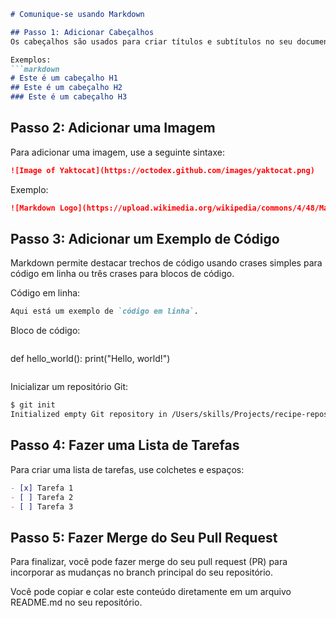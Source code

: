 ```markdown
# Comunique-se usando Markdown

## Passo 1: Adicionar Cabeçalhos
Os cabeçalhos são usados para criar títulos e subtítulos no seu documento. Eles são criados usando o símbolo `#`.

Exemplos:
```markdown
# Este é um cabeçalho H1
## Este é um cabeçalho H2
### Este é um cabeçalho H3
```

## Passo 2: Adicionar uma Imagem
Para adicionar uma imagem, use a seguinte sintaxe:

```markdown
![Image of Yaktocat](https://octodex.github.com/images/yaktocat.png)
```

Exemplo:
```markdown
![Markdown Logo](https://upload.wikimedia.org/wikipedia/commons/4/48/Markdown-mark.svg)
```

## Passo 3: Adicionar um Exemplo de Código
Markdown permite destacar trechos de código usando crases simples para código em linha ou três crases para blocos de código.

Código em linha:
```markdown
Aqui está um exemplo de `código em linha`.
```

Bloco de código:
```markdown
```
def hello_world():
    print("Hello, world!")
```
```

Inicializar um repositório Git:
```markdown
$ git init
Initialized empty Git repository in /Users/skills/Projects/recipe-repository/.git/
```

## Passo 4: Fazer uma Lista de Tarefas
Para criar uma lista de tarefas, use colchetes e espaços:

```markdown
- [x] Tarefa 1
- [ ] Tarefa 2
- [ ] Tarefa 3
```

## Passo 5: Fazer Merge do Seu Pull Request
Para finalizar, você pode fazer merge do seu pull request (PR) para incorporar as mudanças no branch principal do seu repositório.

Você pode copiar e colar este conteúdo diretamente em um arquivo README.md no seu repositório.
```
